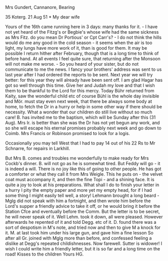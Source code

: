 Mrs Gundert, Cannanore, Bearing

35 Koterg. 21 Aug 51
 <Thursday>*
My dear wife

Yours of the 16th came running here in 3 days: many thanks for it. - I have not yet heard of the Fitzg's or Begbie's whose wife had the same sickness as Mrs Fitz. do you mean Dr Portious' or Cpt Carr's? - I do not think the hills would do me any good in the cold season - it seems when the air is too light, my lungs have more work of it, than is good for them. It may be possible I return hither after February, though that is a long time to think of before hand. At all events I feel quite sure, that returning after the Monsoon will not make me worse. - So you heard of your sister, but do not communicate to me the news. I fancy your brothers' address was sent to us last year after I had ordered the reports to be sent. Next year we will try better: for this year they will already have been sent off. 
I am glad Hagar has got so well through this time. Give her and Judah my love and that I wish them to be thankful to the Lord for this mercy. 
Today Bühr returned from Kaity, saw the wonderful child etc of course Bühl is the whole day invisible and Mör. must stay even next week, that there be always some body at home, to fetch the Dr in a hurry or help in some other way if there should be necessity. What a wonder that our children do still live without so much care! B. has invited me to the baptism, which will be Sunday after this (31 Aug). Mrs Ir. is better than she was the Dr has not yet begun any work, and so she will escape his eternal promises probably next week and go down to Coimb. Mrs Francis or Robinson promised to look for a logis.

Occasionally you may tell West that I had to pay 14 out of his 22 Rs to Mr Schnarre, for repairs in Larkhill.

But Mrs B. comes and troubles me wonderfully to make ready for Mrs Cockb's dinner. B. will not go as he is somewhat tired. But Feddy will go - it is indeed a will. There is no joy like this of going to other people. He has got a comforter or what they call it from Mrs Weigle. This he puts on - the velvet coat must accompany it, and then the fine Topi - and a shining face. It is quite a joy to look at his preparations. What shall I do to finish your letter in a hurry I pity the empty paper and more yet my empty head, for if I had some thing I might easily tell well, a story! Lehmann brought a long beard - Mglg did not speak with him a fortnight, and then wrote him before the Lord's supper a friendly advice to take it off, or he would bring it before the Station Cfce and eventually before the Comm. But the letter is to be secret, he will never speak of it. Well Lehm. took it down, all were pleased. However afterwards he repented of it and told Degg. etc of it. D. found there was a sort of despotism in M's note, and tried now and then to give M a knock for it. M. at last took him under his large gun, and gave him a fine lesson So after all Gr. joined with Mglg more than before, and confessed feeling a dislike at Degg's repeated childishnesses. 
Now farewell. Sutter is widower! I wish I could write him a friendly letter, but it is so far and a long time on the road!
 Kisses to the children
 Yours HG.

